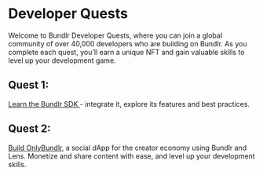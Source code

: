# Developer Quests

Welcome to Bundlr Developer Quests, where you can join a global community of over 40,000 developers who are building on Bundlr. As you complete each quest, you'll earn a unique NFT and gain valuable skills to level up your development game.

## Quest 1:

[Learn the Bundlr SDK ](/hands-on/quests/bundlr-sdk-quest)- integrate it, explore its features and best practices.

## Quest 2:

[Build OnlyBundlr,](/hands-on/quests/bundlr-lens-quest) a social dApp for the creator economy using Bundlr and Lens. Monetize and share content with ease, and level up your development skills.
